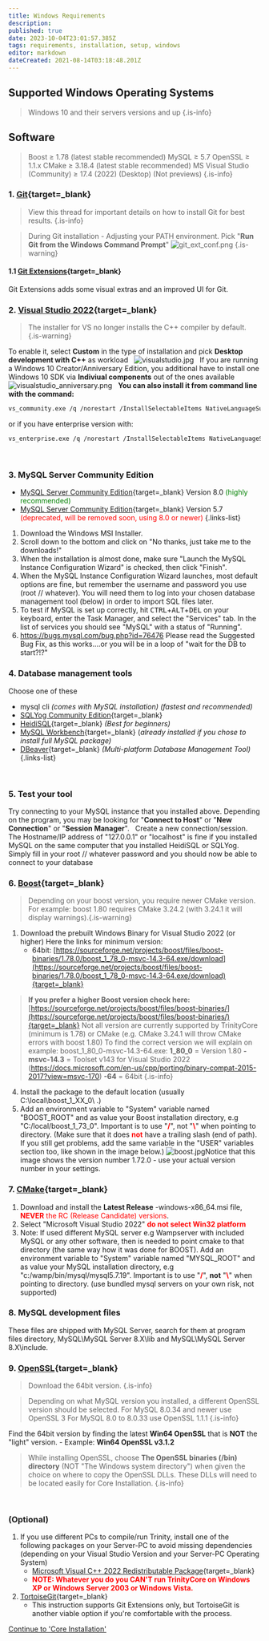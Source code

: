 ```yaml
---
title: Windows Requirements
description: 
published: true
date: 2023-10-04T23:01:57.385Z
tags: requirements, installation, setup, windows
editor: markdown
dateCreated: 2021-08-14T03:18:48.201Z
---
```


## Supported Windows Operating Systems

> Windows 10 and their servers versions and up
{.is-info}

## Software
> Boost ≥ 1.78 (latest stable recommended)
> MySQL ≥ 5.7
> OpenSSL ≥ 1.1.x
> CMake ≥ 3.18.4 (latest stable recommended)
> MS Visual Studio (Community) ≥ 17.4 (2022) (Desktop) (Not previews)
{.is-info}

### 1. [Git](https://git-scm.com/download/win){target=_blank}

> View this thread for important details on how to install Git for best results.
{.is-info}

> During Git installation - Adjusting your PATH environment. Pick "**Run Git from the Windows Command Prompt**"
> ![git_ext_conf.png](/git_ext_conf.png)
{.is-warning}


#### 1.1 [Git Extensions](https://gitextensions.github.io/){target=_blank}
Git Extensions adds some visual extras and an improved UI for Git.
&nbsp;

### 2. [Visual Studio 2022](https://visualstudio.microsoft.com/thank-you-downloading-visual-studio/?sku=Community&channel=Release&version=VS2022){target=_blank}
> The installer for VS no longer installs the C++ compiler by default.
{.is-warning}

To enable it, select **Custom** in the type of installation and pick **Desktop development with C++** as workload
&nbsp;
![visualstudio.jpg](/visualstudio.jpg)
&nbsp;
If you are running a Windows 10 Creator/Anniversary Edition, you additional have to install one Windows 10 SDK via **Indiviual components** out of the ones available
&nbsp;
![visualstudio_anniversary.png](/visualstudio_anniversary.png)
&nbsp;
**You can also install it from command line with the command:**
<div class="next-codeblock-no-line-numbers"></div>

```bash
vs_community.exe /q /norestart /InstallSelectableItems NativeLanguageSupport_Group
```
or if you have enterprise version with:
<div class="next-codeblock-no-line-numbers"></div>

```bash
vs_enterprise.exe /q /norestart /InstallSelectableItems NativeLanguageSupport_Group
```
&nbsp;

### 3. MySQL Server Community Edition

- [MySQL Server Community Edition](https://dev.mysql.com/downloads/mysql/8.0.html){target=_blank} Version 8.0
  <span style="color:green">(highly recommended)</span>
- [MySQL Server Community Edition](https://dev.mysql.com/downloads/mysql/5.7.html){target=_blank} Version 5.7
  <span style="color:red">(deprecated, will be removed soon, using 8.0 or newer)</span>
{.links-list}

1. Download the Windows MSI Installer. 
2. Scroll down to the bottom and click on "No thanks, just take me to the downloads!"
3. When the installation is almost done, make sure "Launch the MySQL Instance Configuration Wizard" is checked, then click "Finish".
4. When the MySQL Instance Configuration Wizard launches, most default options are fine, but remember the username and password you use (root // whatever). You will need them to log into your chosen database management tool (below) in order to import SQL files later.
5. To test if MySQL is set up correctly, hit <kbd>CTRL</kbd>+<kbd>ALT</kbd>+<kbd>DEL</kbd> on your keyboard, enter the Task Manager, and select the "Services" tab. In the list of services you should see "MySQL" with a status of "Running".
6. https://bugs.mysql.com/bug.php?id=76476
Please read the Suggested Bug Fix, as this works....or you will be in a loop of "wait for the DB to start?!?"
&nbsp;

### 4. Database management tools
Choose one of these

- mysql cli *(comes with MySQL installation)* 
*(fastest and recommended)*
- [SQLYog Community Edition](https://github.com/webyog/sqlyog-community/wiki/Downloads){target=_blank}
- [HeidiSQL](http://www.heidisql.com/download.php){target=_blank} *(Best for beginners)*
- [MySQL Workbench](http://dev.mysql.com/downloads/workbench/){target=_blank} (*already installed if you chose to install full MySQL package)*
- [DBeaver](https://dbeaver.io/){target=_blank} *(Multi-platform Database Management Tool)*
{.links-list}

&nbsp;

### 5. Test your tool
Try connecting to your MySQL instance that you installed above. Depending on the program, you may be looking for "**Connect to Host**" or "**New Connection**" or "**Session Manager**".
&nbsp;
	Create a new connection/session. The Hostname/IP address of "127.0.0.1" or "localhost" is fine if you installed MySQL on the same computer that you installed HeidiSQL or SQLYog. Simply fill in your root // whatever password and you should now be able to connect to your database
&nbsp;

### 6. [Boost](http://www.boost.org/){target=_blank}

> Depending on your boost version, you require newer CMake version.
> For example: boost 1.80 requires CMake 3.24.2 (with 3.24.1 it will display warnings).{.is-warning}

1. Download the prebuilt Windows Binary for Visual Studio 2022 (or higher)
Here the links for minimum version:
	- 64bit: [https://sourceforge.net/projects/boost/files/boost-binaries/1.78.0/boost_1_78_0-msvc-14.3-64.exe/download](https://sourceforge.net/projects/boost/files/boost-binaries/1.78.0/boost_1_78_0-msvc-14.3-64.exe/download){target=_blank}
>   **If you  prefer a higher Boost version check here:** [https://sourceforge.net/projects/boost/files/boost-binaries/](https://sourceforge.net/projects/boost/files/boost-binaries/){target=_blank}
>   Not all version are currently supported by TrinityCore (minimum is 1.78) or CMake (e.g. CMake 3.24.1 will throw CMake errors with boost 1.80)
> To find the correct version we will explain on example: boost_1_80_0-msvc-14.3-64.exe:
> **1_80_0** = Version 1.80
> **-msvc-14.3** = Toolset v143 for Visual Studio 2022 (https://docs.microsoft.com/en-us/cpp/porting/binary-compat-2015-2017?view=msvc-170)
> **-64** = 64bit
{.is-info}

4. Install the package to the default location (usually C:\local\boost_1_XX_0\ .)
5. Add an environment variable to "System" variable named "BOOST_ROOT" and as value your Boost installation directory, e.g "C:/local/boost_1_73_0". Important is to use "**<span style="color:red">/</span>**", not "**<span style="color:red">\\</span>**"  when pointing to directory.
(Make sure that it does **<span style="color:red">not</span>** have a trailing slash (end of path). If you still get problems, add the same variable in the "USER" variables section too, like shown in the image below.)
![boost.jpg](/boost.jpg)Notice that this image shows the version number 1.72.0 - use your actual version number in your settings.
&nbsp;

### 7. [CMake](https://cmake.org/download/){target=_blank}

1. Download and install the **Latest Release** -windows-x86_64.msi file, **<span style="color:red">NEVER</span>** <span style="color:red">the RC (Release Candidate) versions</span>.
2. Select "Microsoft Visual Studio 2022" **<span style="color:red">do not select Win32 platform</span>**
3. Note: If used different MySQL server e.g Wampserver with included MySQL or any other software, then is needed to point cmake to that directory (the same way how it was done for BOOST). Add an environment variable to "System" variable named "MYSQL_ROOT" and as value your MySQL installation directory, e.g "c:/wamp/bin/mysql/mysql5.7.19". Important is to use "**<span style="color:red">/</span>**", **not** "**<span style="color:red">\\</span>**"  when pointing to directory. (use bundled mysql servers on your own risk, not supported)
&nbsp;

### 8. MySQL development files
These files are shipped with MySQL Server, search for them at program files directory, MySQL\MySQL Server 8.X\lib and MySQL\MySQL Server 8.X\include.
&nbsp;

### 9. [OpenSSL](http://www.slproweb.com/products/Win32OpenSSL.html){target=_blank}

> Download the 64bit version.
{.is-info}

> Depending on what MySQL version you installed, a different OpenSSL version should be selected.
For MySQL 8.0.34 and newer use OpenSSL 3
For MySQL 8.0 to 8.0.33 use OpenSSL 1.1.1
{.is-info}

Find the 64bit version by finding the latest **Win64 OpenSSL** that is **NOT** the "light" version.
	- Example: **Win64 OpenSSL v3.1.2**
&nbsp;

> While installing OpenSSL, choose **The OpenSSL binaries (/bin) directory** (NOT "The Windows system directory")
> when given the choice on where to copy the OpenSSL DLLs. These DLLs will need to be located easily for Core Installation.
{.is-info}

&nbsp;
### (Optional)

1. If you use different PCs to compile/run Trinity, install one of the following packages on your Server-PC to avoid missing dependencies (depending on your Visual Studio Version and your Server-PC Operating System)
	- [Microsoft Visual C++ 2022 Redistributable Package](https://aka.ms/vs/17/release/vc_redist.x64.exe){target=_blank}
	- **<span style="color:red">NOTE: Whatever you do you CAN'T run TrinityCore on Windows XP or Windows Server 2003 or Windows Vista.</span>**
2. [TortoiseGit](http://code.google.com/p/tortoisegit/){target=_blank}
	- This instruction supports Git Extensions only, but TortoiseGit is another viable option if you're comfortable with the process.
  
<a href="https://trinitycore.info/en/install/Core-Installation/windows-core-installation" class="mt-5 v-btn v-btn--depressed v-btn--flat v-btn--outlined theme--light v-size--default darkblue--text text--lighten-3"><span class="v-btn__content"><span>Continue to 'Core Installation'</span><i aria-hidden="true" class="v-icon notranslate v-icon--right mdi mdi-arrow-right theme--light"></i></span></a>

